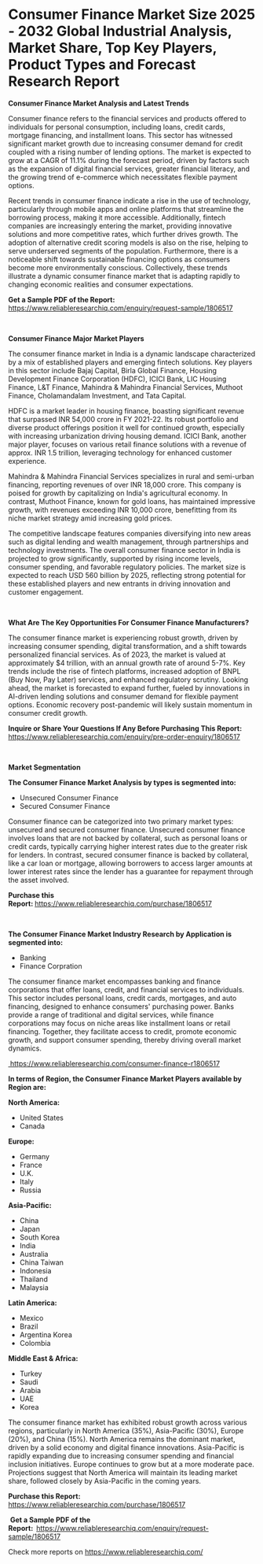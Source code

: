 <p><h1>Consumer Finance Market Size 2025 - 2032 Global Industrial Analysis, Market Share, Top Key Players, Product Types and Forecast Research Report</h1></p><p><strong>Consumer Finance Market Analysis and Latest Trends</strong></p>
<p><p>Consumer finance refers to the financial services and products offered to individuals for personal consumption, including loans, credit cards, mortgage financing, and installment loans. This sector has witnessed significant market growth due to increasing consumer demand for credit coupled with a rising number of lending options. The market is expected to grow at a CAGR of 11.1% during the forecast period, driven by factors such as the expansion of digital financial services, greater financial literacy, and the growing trend of e-commerce which necessitates flexible payment options.</p><p>Recent trends in consumer finance indicate a rise in the use of technology, particularly through mobile apps and online platforms that streamline the borrowing process, making it more accessible. Additionally, fintech companies are increasingly entering the market, providing innovative solutions and more competitive rates, which further drives growth. The adoption of alternative credit scoring models is also on the rise, helping to serve underserved segments of the population. Furthermore, there is a noticeable shift towards sustainable financing options as consumers become more environmentally conscious. Collectively, these trends illustrate a dynamic consumer finance market that is adapting rapidly to changing economic realities and consumer expectations.</p></p>
<p><strong>Get a Sample PDF of the Report:&nbsp;</strong> <a href="https://www.reliableresearchiq.com/enquiry/request-sample/1806517?utm_campaign=3282&utm_medium=2&utm_source=Github&utm_content=ia&utm_term=09032025&utm_id=consumer-finance">https://www.reliableresearchiq.com/enquiry/request-sample/1806517</a></p>
<p>&nbsp;</p>
<p><strong>Consumer Finance Major Market Players</strong></p>
<p><p>The consumer finance market in India is a dynamic landscape characterized by a mix of established players and emerging fintech solutions. Key players in this sector include Bajaj Capital, Birla Global Finance, Housing Development Finance Corporation (HDFC), ICICI Bank, LIC Housing Finance, L&T Finance, Mahindra & Mahindra Financial Services, Muthoot Finance, Cholamandalam Investment, and Tata Capital.</p><p>HDFC is a market leader in housing finance, boasting significant revenue that surpassed INR 54,000 crore in FY 2021-22. Its robust portfolio and diverse product offerings position it well for continued growth, especially with increasing urbanization driving housing demand. ICICI Bank, another major player, focuses on various retail finance solutions with a revenue of approx. INR 1.5 trillion, leveraging technology for enhanced customer experience.</p><p>Mahindra & Mahindra Financial Services specializes in rural and semi-urban financing, reporting revenues of over INR 18,000 crore. This company is poised for growth by capitalizing on India's agricultural economy. In contrast, Muthoot Finance, known for gold loans, has maintained impressive growth, with revenues exceeding INR 10,000 crore, benefitting from its niche market strategy amid increasing gold prices.</p><p>The competitive landscape features companies diversifying into new areas such as digital lending and wealth management, through partnerships and technology investments. The overall consumer finance sector in India is projected to grow significantly, supported by rising income levels, consumer spending, and favorable regulatory policies. The market size is expected to reach USD 560 billion by 2025, reflecting strong potential for these established players and new entrants in driving innovation and customer engagement.</p></p>
<p>&nbsp;</p>
<p><strong>What Are The Key Opportunities For Consumer Finance Manufacturers?</strong></p>
<p><p>The consumer finance market is experiencing robust growth, driven by increasing consumer spending, digital transformation, and a shift towards personalized financial services. As of 2023, the market is valued at approximately $4 trillion, with an annual growth rate of around 5-7%. Key trends include the rise of fintech platforms, increased adoption of BNPL (Buy Now, Pay Later) services, and enhanced regulatory scrutiny. Looking ahead, the market is forecasted to expand further, fueled by innovations in AI-driven lending solutions and consumer demand for flexible payment options. Economic recovery post-pandemic will likely sustain momentum in consumer credit growth.</p></p>
<p><strong>Inquire or Share Your Questions If Any Before Purchasing This Report:</strong> <a href="https://www.reliableresearchiq.com/enquiry/pre-order-enquiry/1806517?utm_campaign=3282&utm_medium=2&utm_source=Github&utm_content=ia&utm_term=09032025&utm_id=consumer-finance">https://www.reliableresearchiq.com/enquiry/pre-order-enquiry/1806517</a></p>
<p>&nbsp;</p>
<p><strong>Market Segmentation</strong></p>
<p><strong>The Consumer Finance Market Analysis by types is segmented into:</strong></p>
<p><ul><li>Unsecured Consumer Finance</li><li>Secured Consumer Finance</li></ul></p>
<p><p>Consumer finance can be categorized into two primary market types: unsecured and secured consumer finance. Unsecured consumer finance involves loans that are not backed by collateral, such as personal loans or credit cards, typically carrying higher interest rates due to the greater risk for lenders. In contrast, secured consumer finance is backed by collateral, like a car loan or mortgage, allowing borrowers to access larger amounts at lower interest rates since the lender has a guarantee for repayment through the asset involved.</p></p>
<p><strong>Purchase this Report:&nbsp;</strong><a href="https://www.reliableresearchiq.com/purchase/1806517?utm_campaign=3282&utm_medium=2&utm_source=Github&utm_content=ia&utm_term=09032025&utm_id=consumer-finance">https://www.reliableresearchiq.com/purchase/1806517</a></p>
<p>&nbsp;</p>
<p><strong>The Consumer Finance Market Industry Research by Application is segmented into:</strong></p>
<p><ul><li>Banking</li><li>Finance Corpration</li></ul></p>
<p><p>The consumer finance market encompasses banking and finance corporations that offer loans, credit, and financial services to individuals. This sector includes personal loans, credit cards, mortgages, and auto financing, designed to enhance consumers' purchasing power. Banks provide a range of traditional and digital services, while finance corporations may focus on niche areas like installment loans or retail financing. Together, they facilitate access to credit, promote economic growth, and support consumer spending, thereby driving overall market dynamics.</p></p>
<p><a href="https://www.reliableresearchiq.com/consumer-finance-r1806517?utm_campaign=3282&utm_medium=2&utm_source=Github&utm_content=ia&utm_term=09032025&utm_id=consumer-finance">&nbsp;https://www.reliableresearchiq.com/consumer-finance-r1806517</a></p>
<p><strong>In terms of Region, the Consumer Finance Market Players available by Region are:</strong></p>
<p>
    <p> <strong> North America: </strong>
        <ul>
            <li>United States</li>
            <li>Canada</li>
        </ul>
        </p> 
    <p> <strong> Europe: </strong>
        <ul>
            <li>Germany</li>
            <li>France</li>
            <li>U.K.</li>
            <li>Italy</li>
            <li>Russia</li>
        </ul>
        </p> 
    <p> <strong> Asia-Pacific: </strong>
        <ul>
            <li>China</li>
            <li>Japan</li>
            <li>South Korea</li>
            <li>India</li>
            <li>Australia</li>
            <li>China Taiwan</li>
            <li>Indonesia</li>
            <li>Thailand</li>
            <li>Malaysia</li>
        </ul>
        </p> 
    <p> <strong> Latin America: </strong>
        <ul>
            <li>Mexico</li>
            <li>Brazil</li>
            <li>Argentina Korea</li>
            <li>Colombia</li>
        </ul>
        </p> 
    <p> <strong> Middle East & Africa: </strong>
        <ul>
            <li>Turkey</li>
            <li>Saudi</li>
            <li>Arabia</li>
            <li>UAE</li>
            <li>Korea</li>
        </ul>
    </p>
    </p>
<p><p>The consumer finance market has exhibited robust growth across various regions, particularly in North America (35%), Asia-Pacific (30%), Europe (20%), and China (15%). North America remains the dominant market, driven by a solid economy and digital finance innovations. Asia-Pacific is rapidly expanding due to increasing consumer spending and financial inclusion initiatives. Europe continues to grow but at a more moderate pace. Projections suggest that North America will maintain its leading market share, followed closely by Asia-Pacific in the coming years.</p></p>
<p><strong>Purchase this Report: </strong><a href="https://www.reliableresearchiq.com/purchase/1806517?utm_campaign=3282&utm_medium=2&utm_source=Github&utm_content=ia&utm_term=09032025&utm_id=consumer-finance">https://www.reliableresearchiq.com/purchase/1806517</a></p>
<p>&nbsp;<strong>Get a Sample PDF of the Report:&nbsp;&nbsp;</strong><a href="https://www.reliableresearchiq.com/enquiry/request-sample/1806517?utm_campaign=3282&utm_medium=2&utm_source=Github&utm_content=ia&utm_term=09032025&utm_id=consumer-finance">https://www.reliableresearchiq.com/enquiry/request-sample/1806517</a></p>
<p><strong></strong></p>
<p>Check more reports on <a href="https://www.reliableresearchiq.com/?utm_campaign=3282&utm_medium=2&utm_source=Github&utm_content=ia&utm_term=09032025&utm_id=consumer-finance">https://www.reliableresearchiq.com/</a></p>